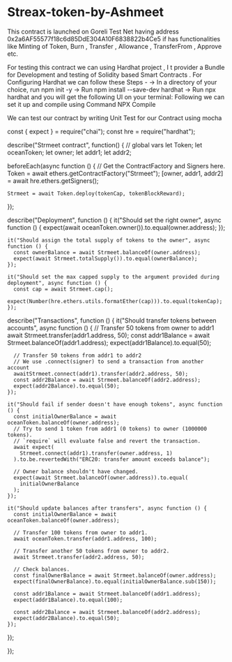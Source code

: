 # Streax-token-by-Ashmeet
This contract is launched on Goreli Test Net having address  0x2a6AF55577f18c6d85DdE304A10F6838822b4Ce5
if has functionalities like Minting of Token, Burn  , Transfer , Allowance , TransferFrom , Approve etc.  

For testing this contract we can using Hardhat project , I t provider a Bundle for Development and testing of Solidity based Smart Contracts . 
For Configuring Hardhat we can follow these Steps - 
  -> In a directory of your choice, run npm init -y
  -> Run npm install --save-dev hardhat
  -> Run npx hardhat and you will get the following UI on your terminal:
  Following we can set it up and compile using Command NPX Compile 
  
  We can test our contract by writing Unit Test for our Contract using mocha
  
  const { expect } = require("chai");
const hre = require("hardhat");

describe("Strmeet contract", function() {
  // global vars
  let Token;
  let oceanToken;
  let owner;
  let addr1;
  let addr2;
  

  beforeEach(async function () {
    // Get the ContractFactory and Signers here.
    Token = await ethers.getContractFactory("Strmeet");
    [owner, addr1, addr2] = await hre.ethers.getSigners();

    Strmeet = await Token.deploy(tokenCap, tokenBlockReward);
  });

  describe("Deployment", function () {
    it("Should set the right owner", async function () {
      expect(await oceanToken.owner()).to.equal(owner.address);
    });

    it("Should assign the total supply of tokens to the owner", async function () {
      const ownerBalance = await Strmeet.balanceOf(owner.address);
      expect(await Strmeet.totalSupply()).to.equal(ownerBalance);
    });

    it("Should set the max capped supply to the argument provided during deployment", async function () {
      const cap = await Strmeet.cap();
      expect(Number(hre.ethers.utils.formatEther(cap))).to.equal(tokenCap);
    });


  describe("Transactions", function () {
    it("Should transfer tokens between accounts", async function () {
      // Transfer 50 tokens from owner to addr1
      await Strmeet.transfer(addr1.address, 50);
      const addr1Balance = await Strmeet.balanceOf(addr1.address);
      expect(addr1Balance).to.equal(50);

      // Transfer 50 tokens from addr1 to addr2
      // We use .connect(signer) to send a transaction from another account
      awaitStrmeet.connect(addr1).transfer(addr2.address, 50);
      const addr2Balance = await Strmeet.balanceOf(addr2.address);
      expect(addr2Balance).to.equal(50);
    });

    it("Should fail if sender doesn't have enough tokens", async function () {
      const initialOwnerBalance = await oceanToken.balanceOf(owner.address);
      // Try to send 1 token from addr1 (0 tokens) to owner (1000000 tokens).
      // `require` will evaluate false and revert the transaction.
      await expect(
        Strmeet.connect(addr1).transfer(owner.address, 1)
      ).to.be.revertedWith("ERC20: transfer amount exceeds balance");

      // Owner balance shouldn't have changed.
      expect(await Strmeet.balanceOf(owner.address)).to.equal(
        initialOwnerBalance
      );
    });

    it("Should update balances after transfers", async function () {
      const initialOwnerBalance = await oceanToken.balanceOf(owner.address);

      // Transfer 100 tokens from owner to addr1.
      await oceanToken.transfer(addr1.address, 100);

      // Transfer another 50 tokens from owner to addr2.
      await Strmeet.transfer(addr2.address, 50);

      // Check balances.
      const finalOwnerBalance = await Strmeet.balanceOf(owner.address);
      expect(finalOwnerBalance).to.equal(initialOwnerBalance.sub(150));

      const addr1Balance = await Strmeet.balanceOf(addr1.address);
      expect(addr1Balance).to.equal(100);

      const addr2Balance = await Strmeet.balanceOf(addr2.address);
      expect(addr2Balance).to.equal(50);
    });
  });
  
});
